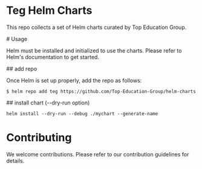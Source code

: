 
# Teg Helm Charts
This repo collects a set of Helm charts curated by Top Education Group.

# Usage

Helm must be installed and initialized to use the charts. Please refer to Helm's documentation to get started.


## add repo

Once Helm is set up properly, add the repo as follows:

```
$ helm repo add teg https://github.com/Top-Education-Group/helm-charts
```

## install chart (--dry-run option)

```
helm install --dry-run --debug ./mychart --generate-name
```
# Contributing
We welcome contributions. Please refer to our contribution guidelines for details.